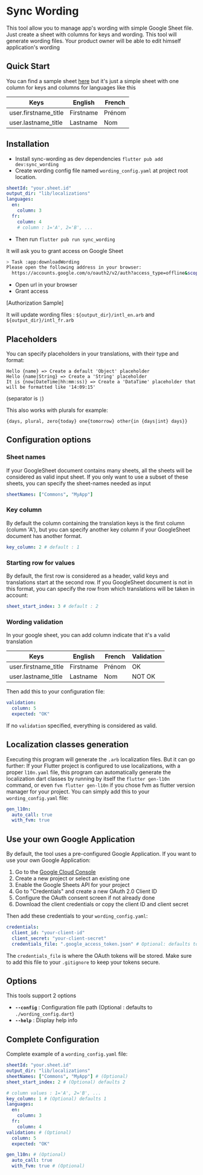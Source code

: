 # Sync Wording

This tool allow you to manage app's wording with simple Google Sheet file. Just create a sheet with columns for keys and wording. This tool will generate wording files. Your product owner will be able to edit himself application's wording

## Quick Start

You can find a sample sheet [here](https://docs.google.com/spreadsheets/d/18Zf_XSU80j_I_VOp9Z4ShdOeUydR6Odyty-ExGBZaz4/edit?usp=sharing) but it's just a simple sheet with one column for keys and columns for languages like this

| Keys                 | English   | French |
| -------------------- | --------- | ------ |
| user.firstname_title | Firstname | Prénom |
| user.lastname_title  | Lastname  | Nom    |

## Installation

- Install sync-wording as dev dependencies `flutter pub add dev:sync_wording`
- Create wording config file named `wording_config.yaml` at project root location.

```yaml
sheetId: "your.sheet.id"
output_dir: "lib/localizations"
languages:
  en:
    column: 3
  fr:
    column: 4
    # column : 1='A', 2='B', ...
```

- Then run `flutter pub run sync_wording`

It will ask you to grant access on Google Sheet

```bash
> Task :app:downloadWording
Please open the following address in your browser:
  https://accounts.google.com/o/oauth2/v2/auth?access_type=offline&scope=...

```

- Open url in your browser
- Grant access

[Authorization Sample]

It will update wording files : `${output_dir}/intl_en.arb` and `${output_dir}/intl_fr.arb`

## Placeholders

You can specify placeholders in your translations, with their type and format:

```
Hello {name} => Create a default 'Object' placeholder
Hello {name|String} => Create a 'String' placeholder
It is {now|DateTime|hh:mm:ss)} => Create a 'DataTime' placeholder that will be formatted like '14:09:15'
```

(separator is `|`)

This also works with plurals for example:

```
{days, plural, zero{today} one{tomorrow} other{in {days|int} days}}
```

## Configuration options

### Sheet names

If your GoogleSheet document contains many sheets, all the sheets will be considered as valid input sheet.
If you only want to use a subset of these sheets, you can specify the sheet-names needed as input

```yaml
sheetNames: ["Commons", "MyApp"]
```

### Key column

By default the column containing the translation keys is the first column (column 'A'), but you can specify another key column if your GoogleSheet document has another format.

```yaml
key_column: 2 # default : 1
```

### Starting row for values

By default, the first row is considered as a header, valid keys and translations start at the second row.
If you GoogleSheet document is not in this format, you can specify the row from which translations will be taken in account:

```yaml
sheet_start_index: 3 # default : 2
```

### Wording validation

In your google sheet, you can add column indicate that it's a valid translation

| Keys                 | English   | French | Validation |
| -------------------- | --------- | ------ | ---------- |
| user.firstname_title | Firstname | Prénom | OK         |
| user.lastname_title  | Lastname  | Nom    | NOT OK     |

Then add this to your configuration file:

```yaml
validation:
  column: 5
  expected: "OK"
```

If no `validation` specified, everything is considered as valid.

## Localization classes generation

Executing this program will generate the `.arb` localization files.
But it can go further:
If your Flutter project is configured to use localizations, with a proper `l10n.yaml` file, this program can automatically generate the localization dart classes by running by itself the `flutter gen-l10n` command, or even `fvm flutter gen-l10n` if you chose fvm as flutter version manager for your project.
You can simply add this to your `wording_config.yaml` file:

```yaml
gen_l10n:
  auto_call: true
  with_fvm: true
```

## Use your own Google Application

By default, the tool uses a pre-configured Google Application. If you want to use your own Google Application:

1. Go to the [Google Cloud Console](https://console.cloud.google.com/)
2. Create a new project or select an existing one
3. Enable the Google Sheets API for your project
4. Go to "Credentials" and create a new OAuth 2.0 Client ID
5. Configure the OAuth consent screen if not already done
6. Download the client credentials or copy the client ID and client secret

Then add these credentials to your `wording_config.yaml`:

```yaml
credentials:
  client_id: "your-client-id"
  client_secret: "your-client-secret"
  credentials_file: ".google_access_token.json" # Optional: defaults to .google_access_token.json
```

The `credentials_file` is where the OAuth tokens will be stored. Make sure to add this file to your `.gitignore` to keep your tokens secure.

## Options

This tools support 2 options

- **`--config`** : Configuration file path (Optional : defaults to `./wording_config.dart`)
- **`--help`** : Display help info

## Complete Configuration

Complete example of a `wording_config.yaml` file:

```yaml
sheetId: "your.sheet.id"
output_dir: "lib/localizations"
sheetNames: ["Commons", "MyApp"] # (Optional)
sheet_start_index: 2 # (Optional) defaults 2

# column values : 1='A', 2='B', ...
key_column: 1 # (Optional) defaults 1
languages:
  en:
    column: 3
  fr:
    column: 4
validation: # (Optional)
  column: 5
  expected: "OK"

gen_l10n: # (Optional)
  auto_call: true
  with_fvm: true # (Optional)
```
